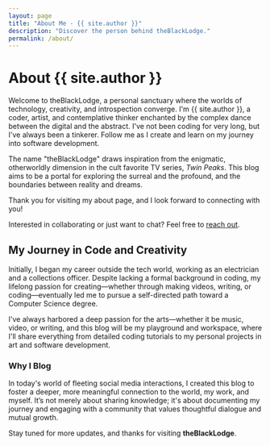 ```yaml
---
layout: page
title: "About Me - {{ site.author }}"
description: "Discover the person behind theBlackLodge."
permalink: /about/
---
```


# About {{ site.author }}

Welcome to theBlackLodge, a personal sanctuary where the worlds of technology, creativity, and introspection converge. I'm {{ site.author }}, a coder, artist, and contemplative thinker enchanted by the complex dance between the digital and the abstract. I've not been coding for very long, but I've always been a tinkerer. Follow me as I create and learn on my journey into software development.

The name "theBlackLodge" draws inspiration from the enigmatic, otherworldly dimension in the cult favorite TV series, *Twin Peaks*. This blog aims to be a portal for exploring the surreal and the profound, and the boundaries between reality and dreams.

Thank you for visiting my about page, and I look forward to connecting with you!

Interested in collaborating or just want to chat? Feel free to [reach out](/contact/).

## My Journey in Code and Creativity

Initially, I began my career outside the tech world, working as an electrician and a collections officer. Despite lacking a formal background in coding, my lifelong passion for creating—whether through making videos, writing, or coding—eventually led me to pursue a self-directed path toward a Computer Science degree.

I've always harbored a deep passion for the arts—whether it be music, video, or writing, and this blog will be my playground and workspace, where I'll share everything from detailed coding tutorials to my personal projects in art and software development.

### Why I Blog

In today's world of fleeting social media interactions, I created this blog to foster a deeper, more meaningful connection to the world, my work, and myself. It’s not merely about sharing knowledge; it's about documenting my journey and engaging with a community that values thoughtful dialogue and mutual growth.

Stay tuned for more updates, and thanks for visiting **theBlackLodge**.

